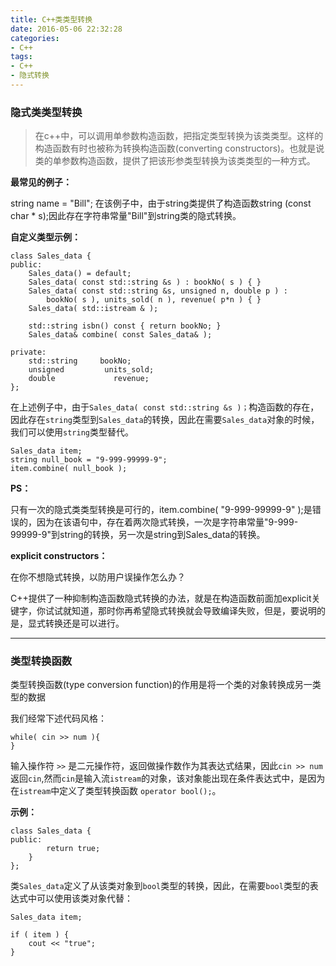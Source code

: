 ```yaml
---
title: C++类类型转换
date: 2016-05-06 22:32:28
categories:
- C++
tags:
- C++
- 隐式转换
---
```




### 隐式类类型转换
>在c++中，可以调用单参数构造函数，把指定类型转换为该类类型。这样的构造函数有时也被称为转换构造函数(converting constructors)。也就是说类的单参数构造函数，提供了把该形参类型转换为该类类型的一种方式。

<!-- more -->
**最常见的例子：**

string name = "Bill";
在该例子中，由于string类提供了构造函数string (const char * s);因此存在字符串常量"Bill"到string类的隐式转换。

**自定义类型示例：**

    class Sales_data {
    public:
        Sales_data() = default;
        Sales_data( const std::string &s ) : bookNo( s ) { }
        Sales_data( const std::string &s, unsigned n, double p ) :
            bookNo( s ), units_sold( n ), revenue( p*n ) { }
        Sales_data( std::istream & );
    
        std::string isbn() const { return bookNo; }
        Sales_data& combine( const Sales_data& );
    
    private:
        std::string     bookNo;
        unsigned         units_sold;
        double             revenue;
    };
在上述例子中，由于`Sales_data( const std::string &s )；`构造函数的存在，因此存在`string`类型到`Sales_data`的转换，因此在需要`Sales_data`对象的时候，我们可以使用`string`类型替代。

    Sales_data item;
    string null_book = "9-999-99999-9";
    item.combine( null_book );
**PS：**

只有一次的隐式类类型转换是可行的，item.combine( "9-999-99999-9" );是错误的，因为在该语句中，存在着两次隐式转换，一次是字符串常量"9-999-99999-9"到string的转换，另一次是string到Sales_data的转换。

**explicit constructors：**

在你不想隐式转换，以防用户误操作怎么办？

C++提供了一种抑制构造函数隐式转换的办法，就是在构造函数前面加explicit关键字，你试试就知道，那时你再希望隐式转换就会导致编译失败，但是，要说明的是，显式转换还是可以进行。

---

### 类型转换函数

类型转换函数(type conversion function)的作用是将一个类的对象转换成另一类型的数据

我们经常下述代码风格：

    while( cin >> num ){
    }
输入操作符 `>>` 是二元操作符，返回做操作数作为其表达式结果，因此`cin >> num`返回`cin`,然而`cin`是输入流`istream`的对象，该对象能出现在条件表达式中，是因为在`istream`中定义了类型转换函数 `operator bool();`。

**示例：**

    class Sales_data {
    public:
            return true;
        }    
    };
类`Sales_data`定义了从该类对象到`bool`类型的转换，因此，在需要`bool`类型的表达式中可以使用该类对象代替：

    Sales_data item;
    
    if ( item ) {
        cout << "true";
    }